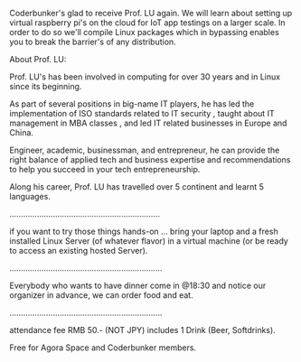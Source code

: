 Coderbunker's glad to receive Prof. LU again.
We will learn about setting up virtual raspberry pi's on the cloud for IoT app testings on a larger scale.
In order to do so we'll compile Linux packages which in bypassing enables you to break the barrier's of any distribution.

About Prof. LU:

Prof. LU's has been involved in computing for over 30 years and in Linux since its beginning.

As part of several positions in big-name IT players, he has led the implementation of ISO standards related to IT security , taught about IT management in MBA classes , and led IT related businesses in Europe and China.

Engineer, academic, businessman, and entrepreneur, he can provide the right balance of applied tech and business expertise and recommendations to help you succeed in your tech entrepreneurship.

Along his career, Prof. LU has travelled over 5 continent and learnt 5 languages.

..................................................................

if you want to try those things hands-on ... bring your laptop and a fresh installed Linux Server (of whatever flavor) in a virtual machine (or be ready to access an existing hosted Server).

...................................................................

Everybody who wants to have dinner come in @18:30 and notice our organizer in advance, we can order food and eat.

...................................................................

attendance fee RMB 50.- (NOT JPY) includes 1 Drink (Beer, Softdrinks).

Free for Agora Space and Coderbunker members.
